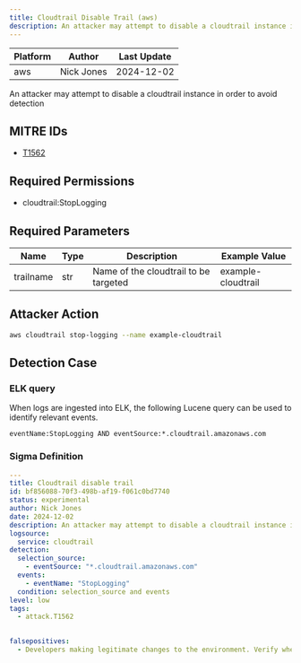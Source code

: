 ```yaml
---
title: Cloudtrail Disable Trail (aws)
description: An attacker may attempt to disable a cloudtrail instance in order to avoid detection 
---
```


| Platform               | Author               | Last Update                 |
| ---------------------- | -------------------- | --------------------------- |
| aws | Nick Jones | 2024-12-02 |

An attacker may attempt to disable a cloudtrail instance in order to avoid detection

## MITRE IDs

* [T1562](https://attack.mitre.org/techniques/T1562/)

## Required Permissions

* cloudtrail:StopLogging

## Required Parameters

| Name       | Type                  | Description                  | Example Value          |
| ---------- | --------------------- | ---------------------------- | ---------------------- |
| trailname | str | Name of the cloudtrail to be targeted | example-cloudtrail |

## Attacker Action

```bash
aws cloudtrail stop-logging --name example-cloudtrail
```

## Detection Case

### ELK query

When logs are ingested into ELK, the following Lucene query can be used to identify relevant events.

```
eventName:StopLogging AND eventSource:*.cloudtrail.amazonaws.com  
```

### Sigma Definition

```yaml
---
title: Cloudtrail disable trail
id: bf856088-70f3-498b-af19-f061c0bd7740
status: experimental
author: Nick Jones
date: 2024-12-02
description: An attacker may attempt to disable a cloudtrail instance in order to avoid detection
logsource:
  service: cloudtrail
detection:
  selection_source:
    - eventSource: "*.cloudtrail.amazonaws.com"
  events:
    - eventName: "StopLogging"
  condition: selection_source and events
level: low
tags:
  - attack.T1562
  

falsepositives:
  - Developers making legitimate changes to the environment. Verify whether the user identity, user agent, and/or hostname should be making changes in your environment.
```